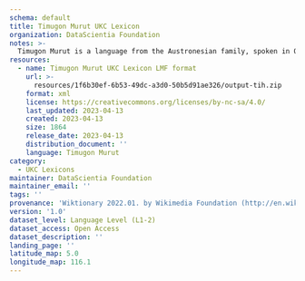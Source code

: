 ```yaml
---
schema: default
title: Timugon Murut UKC Lexicon
organization: DataScientia Foundation
notes: >-
  Timugon Murut is a language from the Austronesian family, spoken in Oceania. The UKC Lexicon of Timugon Murut is represented as a lexico-semantic network. It consists of words, word senses, synsets, as well as sense-level and synset-level relationships.
resources:
  - name: Timugon Murut UKC Lexicon LMF format
    url: >-
      resources/1f6b30ef-6b53-49dc-a3d0-50b5d91ae326/output-tih.zip
    format: xml
    license: https://creativecommons.org/licenses/by-nc-sa/4.0/
    last_updated: 2023-04-13
    created: 2023-04-13
    size: 1864
    release_date: 2023-04-13
    distribution_document: ''
    language: Timugon Murut
category:
  - UKC Lexicons
maintainer: DataScientia Foundation
maintainer_email: ''
tags: ''
provenance: 'Wiktionary 2022.01. by Wikimedia Foundation (http://en.wiktionary.org); Princeton WordNet 2.1 by Princeton University (https://wordnet.princeton.edu)'
version: '1.0'
dataset_level: Language Level (L1-2)
dataset_access: Open Access
dataset_description: ''
landing_page: ''
latitude_map: 5.0
longitude_map: 116.1
---
```

